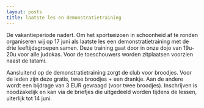 ```yaml
---
layout: posts
title: laatste les en demonstratietraining
---
```


De vakantieperiode nadert. Om het sportseizoen in schoonheid af te ronden organiseren wij op 17 juni als laatste les een demonstratietraining met de drie leeftijdsgroepen samen.
Deze training gaat door in onze dojo van 19u-20u voor alle judokas.
Voor de toeschouwers worden zitplaatsen voorzien naast de tatami.

Aansluitend op de demonstratietraining zorgt de club voor broodjes. Voor de leden zijn deze gratis, twee broodjes + een drankje. Aan de andere wordt een bijdrage van 3 EUR gevraagd (voor twee broodjes).
Inschrijven is noodzakelijk en kan via de briefjes die uitgedeeld worden tijdens de lessen, uiterlijk tot 14 juni.
